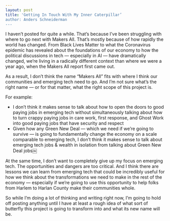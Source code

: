 ```yaml
---
layout: post
title: 'Getting In Touch With My Inner Caterpillar’
author: Anders Schneiderman
---
```


I haven’t posted for quite a while.  That’s because I’ve been struggling with where to go next with Makers All.  That’s mostly because of how rapidly the world has changed.  From Black Lives Matter to what the Coronavirus epidemic has revealed about the foundations of our economy to how the political discussions in tech — especially in AI — have dramatically changed, we’re living in a radically different context than  where we were a year ago, when the Makers All report first came out.

As a result, I don’t think the name “Makers All” fits with where I think our communities and emerging tech need to go.  And I’m not sure what’s the right name — or for that matter, what the right scope of this project is.

For example:

- I don’t think it makes sense to talk about how to open the doors to good paying jobs in emerging tech without simultaneously talking about how to turn crappy paying jobs in care work, first response, and Ghost Work into good paying jobs that have security and respect
- Given how any Green New Deal — which we need if we’re going to survive — is going to fundamentally change the economy on a scale comparable to emerging tech, I don’t think it makes sense to talk about emerging tech jobs & wealth in isolation from talking about Green New Deal jobs￼

At the same time, I don’t want to completely give up my focus on emerging tech.  The opportunities and dangers are too critical.  And I think there are lessons we can learn from emerging tech that could be incredibly useful for how we think about the transformations we need to make in the rest of the economy — especially if we’re going to use this opportunity to help folks from Harlem to Harlan County make their communities whole.

So while I’m doing a lot of thinking and writing right now, I’m going to hold off posting anything until I have at least a rough idea of what sort of butterfly this project is going to transform into and what its new name will be.

